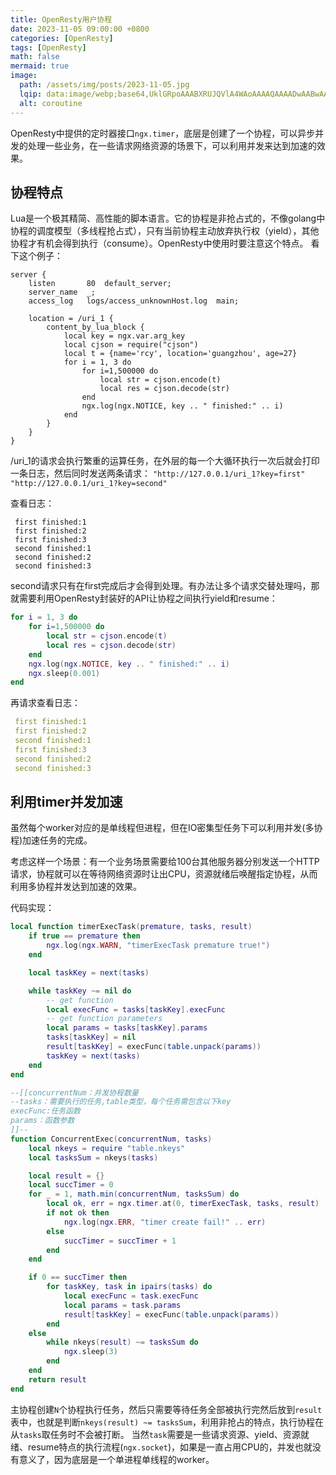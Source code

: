 ```yaml
---
title: OpenResty用户协程
date: 2023-11-05 09:00:00 +0800
categories: [OpenResty]
tags: [OpenResty]
math: false
mermaid: true
image:
  path: /assets/img/posts/2023-11-05.jpg
  lqip: data:image/webp;base64,UklGRpoAAABXRUJQVlA4WAoAAAAQAAAADwAABwAAQUxQSDIAAAARL0AmbZurmr57yyIiqE8oiG0bejIYEQTgqiDA9vqnsUSI6H+oAERp2HZ65qP/VIAWAFZQOCBCAAAA8AEAnQEqEAAIAAVAfCWkAALp8sF8rgRgAP7o9FDvMCkMde9PK7euH5M1m6VWoDXf2FkP3BqV0ZYbO6NA/VFIAAAA
  alt: coroutine
---
```

OpenResty中提供的定时器接口`ngx.timer`，底层是创建了一个协程，可以异步并发的处理一些业务，在一些请求网络资源的场景下，可以利用并发来达到加速的效果。

## 协程特点
Lua是一个极其精简、高性能的脚本语言。它的协程是非抢占式的，不像golang中协程的调度模型（多线程抢占式），只有当前协程主动放弃执行权（yield），其他协程才有机会得到执行（consume）。OpenResty中使用时要注意这个特点。
看下这个例子：
```
server {
    listen       80  default_server;
    server_name  _;
    access_log   logs/access_unknownHost.log  main;

    location = /uri_1 {
        content_by_lua_block {
            local key = ngx.var.arg_key
            local cjson = require("cjson")
            local t = {name='rcy', location='guangzhou', age=27}
            for i = 1, 3 do
                for i=1,500000 do
                    local str = cjson.encode(t)
                    local res = cjson.decode(str)
                end
                ngx.log(ngx.NOTICE, key .. " finished:" .. i)
            end
        }
    }
}
```
/uri_1的请求会执行繁重的运算任务，在外层的每一个大循环执行一次后就会打印一条日志，然后同时发送两条请求：
`"http://127.0.0.1/uri_1?key=first"`
`"http://127.0.0.1/uri_1?key=second"`

查看日志：

```
 first finished:1
 first finished:2
 first finished:3
 second finished:1
 second finished:2
 second finished:3
```
second请求只有在first完成后才会得到处理。有办法让多个请求交替处理吗，那就需要利用OpenResty封装好的API让协程之间执行yield和resume：
```lua
for i = 1, 3 do
    for i=1,500000 do
        local str = cjson.encode(t)
        local res = cjson.decode(str)
    end
    ngx.log(ngx.NOTICE, key .. " finished:" .. i)
    ngx.sleep(0.001)
end
```    
再请求查看日志：
```yaml
 first finished:1
 first finished:2
 second finished:1
 first finished:3
 second finished:2
 second finished:3
```

## 利用timer并发加速
虽然每个worker对应的是单线程但进程，但在IO密集型任务下可以利用并发(多协程)加速任务的完成。

考虑这样一个场景：有一个业务场景需要给100台其他服务器分别发送一个HTTP请求，协程就可以在等待网络资源时让出CPU，资源就绪后唤醒指定协程，从而利用多协程并发达到加速的效果。

代码实现：
```lua
local function timerExecTask(premature, tasks, result)
    if true == premature then
        ngx.log(ngx.WARN, "timerExecTask premature true!")
    end

    local taskKey = next(tasks)

    while taskKey ~= nil do
        -- get function
        local execFunc = tasks[taskKey].execFunc
        -- get function parameters
        local params = tasks[taskKey].params
        tasks[taskKey] = nil
        result[taskKey] = execFunc(table.unpack(params))
        taskKey = next(tasks)
    end
end

--[[concurrentNum：并发协程数量
--tasks：需要执行的任务,table类型，每个任务需包含以下key
execFunc:任务函数
params：函数参数
]]--
function ConcurrentExec(concurrentNum, tasks)
    local nkeys = require "table.nkeys"
    local tasksSum = nkeys(tasks)

    local result = {}
    local succTimer = 0
    for _ = 1, math.min(concurrentNum, tasksSum) do
        local ok, err = ngx.timer.at(0, timerExecTask, tasks, result)
        if not ok then
            ngx.log(ngx.ERR, "timer create fail!" .. err)
        else
            succTimer = succTimer + 1
        end
    end

    if 0 == succTimer then
        for taskKey, task in ipairs(tasks) do 
            local execFunc = task.execFunc
            local params = task.params
            result[taskKey] = execFunc(table.unpack(params))
        end
    else
        while nkeys(result) ~= tasksSum do
            ngx.sleep(3)
        end
    end
    return result
end
```
主协程创建`N`个协程执行任务，然后只需要等待任务全部被执行完然后放到`result`表中，也就是判断`nkeys(result) ~= tasksSum`，利用非抢占的特点，执行协程在从`tasks`取任务时不会被打断。
当然`task`需要是一些请求资源、yield、资源就绪、resume特点的执行流程(`ngx.socket`)，如果是一直占用CPU的，并发也就没有意义了，因为底层是一个单进程单线程的worker。
